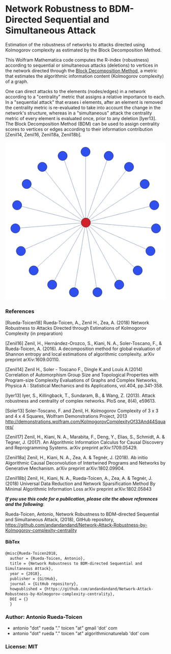 # Network Robustness to BDM-Directed Sequential and Simultaneous Attack
Estimation of the robustness of networks to attacks directed using Kolmogorov complexity as estimated by the Block Decomposition Method. 

This Wolfram Mathematica code computes the R-index (robustness) according to sequential or simultaneous attacks (deletions) to vertices in the network directed through the [Block Decomposition Method](https://arxiv.org/abs/1609.00110), a metric that estimates the algorithmic information content (Kolmogorov complexity) of a graph. 

One can direct attacks to the elements (nodes/edges) in a network according to a "centrality" metric that assigns a relative importance to each. In a "sequential attack" that erases i elements, after an element is removed the centrality metric is re-evaluated to take into account the change in the network's structure, whereas in a "simultaneous" attack the centrality metric of every element is evaluated once, prior to any deletion [Iyer13].  The Block Decomposition Method (BDM) can be used to assign centrality scores to vertices or edges according to their information contribution [Zenil14, Zenil16, Zenil18a, Zenil18b]. 

![alt text](https://raw.githubusercontent.com/andandandand/Network-Attack-Robustness-by-Kolmogorov-complexity-centrality/master/img/centrality-highlight.PNG)


### References

[Rueda-Toicen18] Rueda-Toicen, A., Zenil H., Zea, A. (2018) Network Robustness to Attacks Directed through Estimations of Kolmogorov Complexity (in preparation)

[Zenil16] Zenil, H., Hernández-Orozco, S., Kiani, N. A., Soler-Toscano, F., & Rueda-Toicen, A. (2016).
A decomposition method for global evaluation of Shannon entropy and local estimations of algorithmic complexity.
arXiv preprint arXiv:1609.00110.

[Zenil14] Zenil H., Soler - Toscano F., Dingle K.and Louis A.(2014) 
Correlation of Automorphism Group Size and Topological Properties with Program-size 
Complexity Evaluations of Graphs and Complex Networks, Physica A : Statistical Mechanics and its Applications, 
vol.404, pp.341-358. 

[Iyer13] Iyer, S., Killingback, T., Sundaram, B., & Wang, Z. (2013). Attack robustness and centrality of complex networks.
PloS one, 8(4), e59613.

[Soler13] Soler-Toscano, F. and Zenil, H. Kolmogorov Complexity of 3 x 3 and 4 x 4 Squares, 
Wolfram Demonstrations Project, 2013 http://demonstrations.wolfram.com/KolmogorovComplexityOf33And44Squares/

[Zenil17] Zenil, H., Kiani, N. A., Marabita, F., Deng, Y., Elias, S., Schmidt, A. & Tegner, J. (2017). 
An Algorithmic Information Calculus for Causal Discovery and Reprogramming Systems. arXiv preprint arXiv:1709.05429.

[Zenil18a] Zenil, H., Kiani, N. A., Zea, A. & Tegnér, J. (2018). Ab initio Algorithmic Causal Deconvolution of Intertwined Programs 
and Networks by Generative Mechanism. arXiv preprint arXiv:1802.09904.

[Zenil18b] Zenil, H., Kiani, N. A., Rueda-Toicen, A., Zea, A. & Tegnér, J. (2018) Universal Data Reduction and Network 
Sparsification Method By Minimal Algorithmic Information Loss arXiv preprint arXiv:1802.05843


***If you use this code for a publication, please cite the above references and the following***:

Rueda-Toicen, Antonio, Network Robustness to BDM-directed Sequential and Simultaneous Attack, (2018), GitHub repository, 
https://github.com/andandandand/Network-Attack-Robustness-by-Kolmogorov-complexity-centrality

#### BibTex
```
@misc{Rueda-Toicen2018,
  author = {Rueda-Toicen, Antonio},
  title = {Network Robustness to BDM-directed Sequential and Simultaneous Attack},
  year = {2018},
  publisher = {GitHub},
  journal = {GitHub repository},
  howpublished = {https://github.com/andandandand/Network-Attack-Robustness-by-Kolmogorov-complexity-centrality},
  DOI = {}
  }
```

### Author: Antonio Rueda-Toicen
- antonio "dot" rueda "." toicen "at" gmail 'dot' com
- antonio "dot" rueda "." toicen "at" algorithmicnaturelab 'dot' com

### License: MIT

